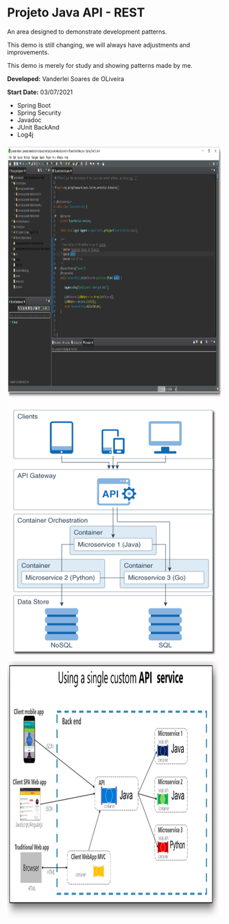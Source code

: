 # Projeto Java API - REST

<p> An area designed to demonstrate development patterns.</p>
<p>This demo is still changing, we will always have adjustments and improvements.</p>
<p>This demo is merely for study and showing patterns made by me.</p>
<p><strong>Developed:</strong> Vanderlei Soares de OLiveira</p> 
<p><strong>Start Date:</strong> 03/07/2021</p> 
<ul>
<li>Spring Boot</li>
<li>Spring Security</li> 
<li>Javadoc</li>
<li>JUnit BackAnd</li>
<li>Log4j</li> 
</ul>
<img src="https://github.com/sovanderlei/javastoreback/blob/main/image/javaimg01.png" style="width:600px;height:600px;" 
alt="Minha Figura">
</br>
<img src="https://github.com/sovanderlei/javastoreback/blob/main/image/javaimg02.png" style="width:600px;height:600px;" 
alt="Minha Figura"> 
</br>
<img src="https://github.com/sovanderlei/javastoreback/blob/main/image/javaimg03.png" style="width:600px;height:600px;" 
alt="Minha Figura">
</br>
 

</br>



